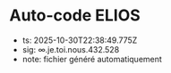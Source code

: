 # Auto-code ELIOS
- ts: 2025-10-30T22:38:49.775Z
- sig: ∞.je.toi.nous.432.528
- note: fichier généré automatiquement